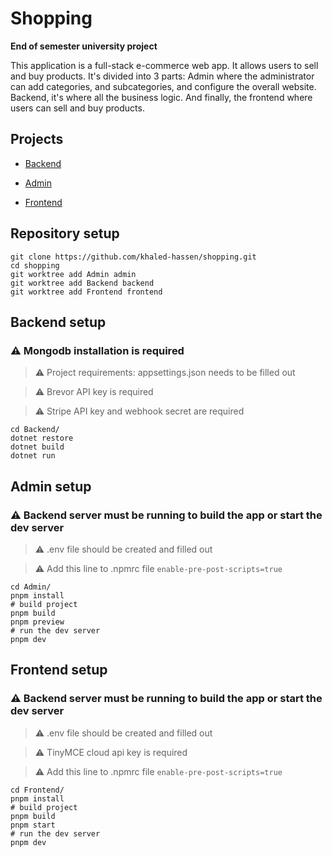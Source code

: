 # Shopping

**End of semester university project**

This application is a full-stack e-commerce web app. It allows users to sell and buy products. It's divided into 3 parts: Admin where the administrator can add categories, and subcategories, and configure the overall website. Backend, it's where all the business logic. And finally, the frontend where users can sell and buy products.

## Projects
* [Backend](https://github.com/khaled-hassen/shopping/tree/backend)

* [Admin](https://github.com/khaled-hassen/shopping/tree/admin)

* [Frontend](https://github.com/khaled-hassen/shopping/tree/frontend)

## Repository setup
```
git clone https://github.com/khaled-hassen/shopping.git
cd shopping
git worktree add Admin admin
git worktree add Backend backend
git worktree add Frontend frontend
```

## Backend setup
### ⚠️ Mongodb installation is required
> ⚠️ Project requirements:
> appsettings.json needs to be filled out

> ⚠️ Brevor API key is required

> ⚠️ Stripe API key and webhook secret are required
```
cd Backend/
dotnet restore
dotnet build
dotnet run
```

## Admin setup
### ⚠️ Backend server must be running to build the app or start the dev server
> ⚠️ .env file should be created and filled out

> ⚠️ Add this line to .npmrc file
`enable-pre-post-scripts=true`
```
cd Admin/
pnpm install
# build project
pnpm build
pnpm preview
# run the dev server
pnpm dev
```

## Frontend setup
### ⚠️ Backend server must be running to build the app or start the dev server
> ⚠️ .env file should be created and filled out

> ⚠️ TinyMCE cloud api key is required

> ⚠️ Add this line to .npmrc file
`enable-pre-post-scripts=true`
```
cd Frontend/
pnpm install
# build project
pnpm build
pnpm start
# run the dev server
pnpm dev
```
